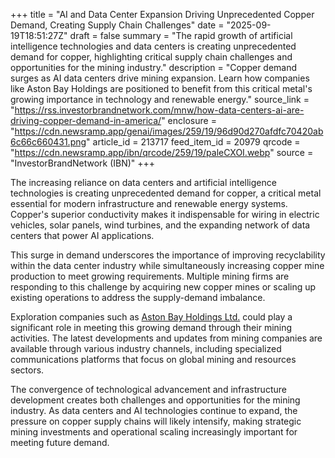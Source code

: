 +++
title = "AI and Data Center Expansion Driving Unprecedented Copper Demand, Creating Supply Chain Challenges"
date = "2025-09-19T18:51:27Z"
draft = false
summary = "The rapid growth of artificial intelligence technologies and data centers is creating unprecedented demand for copper, highlighting critical supply chain challenges and opportunities for the mining industry."
description = "Copper demand surges as AI data centers drive mining expansion. Learn how companies like Aston Bay Holdings are positioned to benefit from this critical metal's growing importance in technology and renewable energy."
source_link = "https://rss.investorbrandnetwork.com/mnw/how-data-centers-ai-are-driving-copper-demand-in-america/"
enclosure = "https://cdn.newsramp.app/genai/images/259/19/96d90d270afdfc70420ab6c66c660431.png"
article_id = 213717
feed_item_id = 20979
qrcode = "https://cdn.newsramp.app/ibn/qrcode/259/19/paleCXOI.webp"
source = "InvestorBrandNetwork (IBN)"
+++

<p>The increasing reliance on data centers and artificial intelligence technologies is creating unprecedented demand for copper, a critical metal essential for modern infrastructure and renewable energy systems. Copper's superior conductivity makes it indispensable for wiring in electric vehicles, solar panels, wind turbines, and the expanding network of data centers that power AI applications.</p><p>This surge in demand underscores the importance of improving recyclability within the data center industry while simultaneously increasing copper mine production to meet growing requirements. Multiple mining firms are responding to this challenge by acquiring new copper mines or scaling up existing operations to address the supply-demand imbalance.</p><p>Exploration companies such as <a href="https://www.astonbayholdings.com" rel="nofollow" target="_blank">Aston Bay Holdings Ltd.</a> could play a significant role in meeting this growing demand through their mining activities. The latest developments and updates from mining companies are available through various industry channels, including specialized communications platforms that focus on global mining and resources sectors.</p><p>The convergence of technological advancement and infrastructure development creates both challenges and opportunities for the mining industry. As data centers and AI technologies continue to expand, the pressure on copper supply chains will likely intensify, making strategic mining investments and operational scaling increasingly important for meeting future demand.</p>